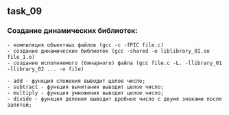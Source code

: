## task_09

### Создание динамических библиотек:
    - компиляция объектных файлов (gcc -c -fPIC file.c)
    - создание динамических библиотек (gcc -shared -o liblibrary_01.so file_1.o)
    - создание исполняемого (бинарного) файла (gcc file.c -L. -llibrary_01 -llibrary_02 ... -o file)

    - add - функция сложения выводит целое число;
    - subtract - функция вычитания выводит целое число;
    - multiply - функция умножения выводит целое число;
    - divide - функция деления выводит дробное число с двумя знаками после запятой;